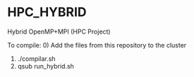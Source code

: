 # HPC_HYBRID
Hybrid OpenMP+MPI (HPC Project)

To compile: 
0) Add the files from this repository to the cluster
1) ./compilar.sh
2) qsub run_hybrid.sh
